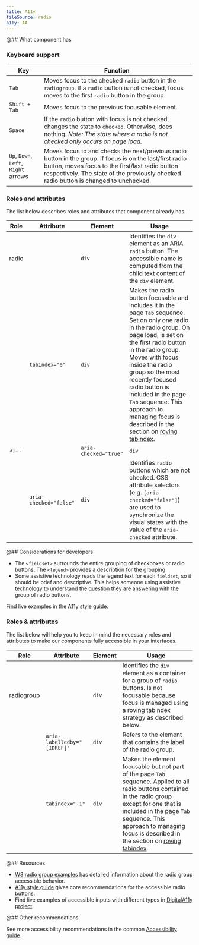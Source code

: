```yaml
---
title: A11y
fileSource: radio
a11y: AA
---
```


@## What component has

### Keyboard support

| Key                                  | Function                                                                                                                                                                                                                                              |
| ------------------------------------ | ----------------------------------------------------------------------------------------------------------------------------------------------------------------------------------------------------------------------------------------------------- |
| `Tab`                                | Moves focus to the checked `radio` button in the `radiogroup`. If a `radio` button is not checked, focus moves to the first `radio` button in the group.                                                                                              |
| `Shift + Tab`                        | Moves focus to the previous focusable element.                                                                                                                                                                                                        |
| `Space`                              | If the `radio` button with focus is not checked, changes the state to `checked`. Otherwise, does nothing. _Note: The state where a radio is not checked only occurs on page load._                                                                    |
| `Up`, `Down`, `Left`, `Right` arrows | Moves focus to and checks the next/previous radio button in the group. If focus is on the last/first radio button, moves focus to the first/last radio button respectively. The state of the previously checked radio button is changed to unchecked. |

### Roles and attributes

The list below describes roles and attributes that component already has.

| Role  | Attribute              | Element | Usage                                                                                                                                                                                                                                                                                                                                                                                                                                                                    |
| ----- | ---------------------- | ------- | ------------------------------------------------------------------------------------------------------------------------------------------------------------------------------------------------------------------------------------------------------------------------------------------------------------------------------------------------------------------------------------------------------------------------------------------------------------------------ |
| radio |                        | `div`   | Identifies the `div` element as an ARIA `radio` button. The accessible name is computed from the child text content of the `div` element.                                                                                                                                                                                                                                                                                                                                |
|       | `tabindex="0"`         | `div`   | Makes the radio button focusable and includes it in the page `Tab` sequence. Set on only one radio in the radio group. On page load, is set on the first radio button in the radio group. Moves with focus inside the radio group so the most recently focused radio button is included in the page `Tab` sequence. This approach to managing focus is described in the section on [roving tabindex](https://www.w3.org/TR/wai-aria-practices-1.1/#kbd_roving_tabindex). |
<!-- |       | `aria-checked="true"`  | `div`   | Identifies `radio` buttons which is checked. CSS attribute selectors (e.g. `[aria-checked="true"]`) are used to synchronize the visual states with the value of the `aria-checked` attribute.                                                                                                                                                                                                                                                                            |
|       | `aria-checked="false"` | `div`   | Identifies `radio` buttons which are not checked. CSS attribute selectors (e.g. `[aria-checked="false"]`) are used to synchronize the visual states with the value of the `aria-checked` attribute.                                                                                                                                                                                                                                                                      | -->

@## Considerations for developers

- The `<fieldset>` surrounds the entire grouping of checkboxes or radio buttons. The `<legend>` provides a description for the grouping.
- Some assistive technology reads the legend text for each `fieldset`, so it should be brief and descriptive. This helps someone using assistive technology to understand the question they are answering with the group of radio buttons.

Find live examples in the [A11y style guide](https://a11y-style-guide.com/style-guide/section-forms.html#kssref-forms-radio-buttons).

### Roles & attributes

The list below will help you to keep in mind the necessary roles and attributes to make our components fully accessible in your interfaces.

| Role       | Attribute                   | Element | Usage                                                                                                                                                                                                                                                                                                                                           |
| ---------- | --------------------------- | ------- | ----------------------------------------------------------------------------------------------------------------------------------------------------------------------------------------------------------------------------------------------------------------------------------------------------------------------------------------------- |
| radiogroup |                             | `div`   | Identifies the `div` element as a container for a group of `radio` buttons. Is not focusable because focus is managed using a roving tabindex strategy as described below.                                                                                                                                                                      |
|            | `aria-labelledby="[IDREF]"` | `div`   | Refers to the element that contains the label of the radio group.                                                                                                                                                                                                                                                                               |
|            | `tabindex="-1"`             | `div`   | Makes the element focusable but not part of the page `Tab` sequence. Applied to all radio buttons contained in the radio group except for one that is included in the page `Tab` sequence. This approach to managing focus is described in the section on [roving tabindex](https://www.w3.org/TR/wai-aria-practices-1.1/#kbd_roving_tabindex). |

@## Resources

- [W3 radio group examples](https://www.w3.org/TR/wai-aria-practices-1.1/examples/radio/radio-1/radio-1.html) has detailed information about the radio group accessible behavior.
- [A11y style guide](https://a11y-style-guide.com/style-guide/section-forms.html#kssref-forms-radio-buttons) gives core recommendations for the accessible radio buttons.
- Find live examples of accessible inputs with different types in [DigitalA11y project](https://www.digitala11y.com/demos/accessibility-of-html-input-types-examples/).

@## Other recommendations

See more accessibility recommendations in the common [Accessibility guide](/core-principles/a11y/).
